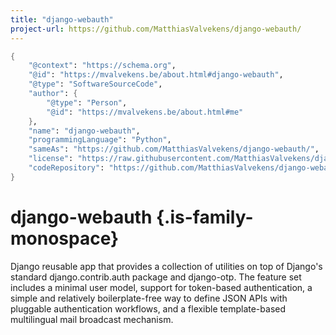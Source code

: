 ```yaml
---
title: "django-webauth"
project-url: https://github.com/MatthiasValvekens/django-webauth/
---
```


```meta
{
    "@context": "https://schema.org",
    "@id": "https://mvalvekens.be/about.html#django-webauth",
    "@type": "SoftwareSourceCode",
    "author": {
        "@type": "Person",
        "@id": "https://mvalvekens.be/about.html#me"
    },
    "name": "django-webauth",
    "programmingLanguage": "Python",
    "sameAs": "https://github.com/MatthiasValvekens/django-webauth/",
    "license": "https://raw.githubusercontent.com/MatthiasValvekens/django-webauth/master/COPYING",
    "codeRepository": "https://github.com/MatthiasValvekens/django-webauth/"
}
```

# django-webauth {.is-family-monospace}

Django reusable app that provides a collection of utilities on top of Django's standard <span class="is-family-monospace">django.contrib.auth</span> package and <span class="is-family-monospace">django-otp</span>. 
The feature set includes a minimal user model, support for token-based authentication, a simple and relatively boilerplate-free way to define JSON APIs with pluggable authentication workflows, and a flexible template-based multilingual mail broadcast mechanism.
